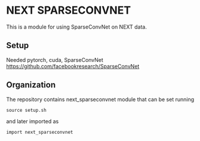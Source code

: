 # NEXT SPARSECONVNET

This is a module for using SparseConvNet on NEXT data.

## Setup
Needed pytorch, cuda, SparseConvNet https://github.com/facebookresearch/SparseConvNet

## Organization
The repository contains next_sparseconvnet module that can be set running
```
source setup.sh
```
and later imported as
```
import next_sparseconvnet
```
